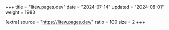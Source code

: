 +++
title = "litew.pages.dev"
date = "2024-07-14"
updated = "2024-08-01"
weight = 1983

[extra]
source = "https://litew.pages.dev/"
ratio = 100
size = 2
+++
